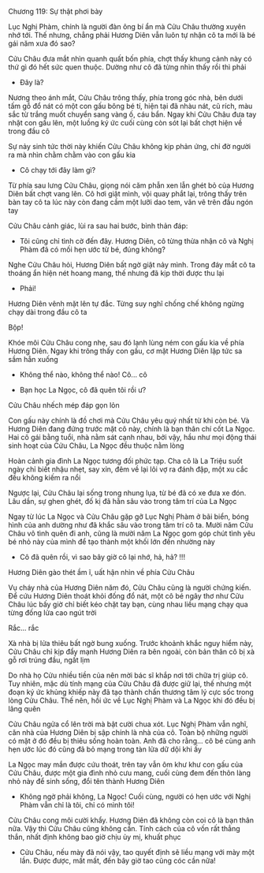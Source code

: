 




Chương 119: Sự thật phơi bày

Lục Nghị Phàm, chính là người đàn ông bí ẩn mà Cửu Châu thường xuyên nhớ tới. Thế nhưng, chẳng phải Hương Diên vẫn luôn tự nhận cô ta mới là bé gái năm xưa đó sao?

Cửu Châu đưa mắt nhìn quanh quất bốn phía, chợt thấy khung cảnh này có thứ gì đó hết sức quen thuộc. Dường như cô đã từng nhìn thấy rồi thì phải

- Đây là?

Nương theo ánh mắt, Cửu Châu trông thấy, phía trong góc nhà, bên dưới tấm gỗ đổ nát có một con gấu bông bé tí, hiện tại đã nhàu nát, cũ rích, màu sắc từ trắng muốt chuyển sang vàng ố, cáu bẩn. Ngay khi Cửu Châu đưa tay nhặt con gấu lên, một luồng ký ức cuối cùng còn sót lại bất chợt hiện về trong đầu cô

Sự nảy sinh tức thời này khiến Cửu Châu không kịp phản ứng, chỉ đờ người ra mà nhìn chằm chằm vào con gấu kia

- Cô chạy tới đây làm gì?

Từ phía sau lưng Cửu Châu, giọng nói căm phẫn xen lẫn ghét bỏ của Hương Diên bất chợt vang lên. Cô hơi giật mình, vội quay phắt lại, trông thấy trên bàn tay cô ta lúc này còn đang cầm một lưỡi dao tem, vân vê trên đầu ngón tay


Cửu Châu cảnh giác, lùi ra sau hai bước, bình thản đáp:

- Tôi cũng chỉ tình cờ đến đây. Hương Diên, cô từng thừa nhận cô và Nghị Phàm đã có mối hẹn ước từ bé, đúng không?

Nghe Cửu Châu hỏi, Hương Diên bất ngờ giật nảy mình. Trong đáy mắt cô ta thoáng ẩn hiện nét hoang mang, thế nhưng đã kịp thời được thu lại

- Phải!

Hương Diên vênh mặt lên tự đắc. Từng suy nghĩ chống chế không ngừng chạy dài trong đầu cô ta

Bộp!

Khóe môi Cửu Châu cong nhẹ, sau đó lạnh lùng ném con gấu kia về phía Hương Diên. Ngay khi trông thấy con gấu, cơ mặt Hương Diên lập tức sa sầm hẳn xuống

- Không thể nào, không thể nào! Cô... cô

- Bạn học La Ngọc, cô đã quên tôi rồi ư?


Cửu Châu nhếch mép đáp gọn lỏn

Con gấu này chính là đồ chơi mà Cửu Châu yêu quý nhất từ khi còn bé. Và Hương Diên đang đứng trước mặt cô này, chính là bạn thân chí cốt La Ngọc. Hai cô gái bằng tuổi, nhà nằm sát cạnh nhau, bởi vậy, hầu như mọi động thái sinh hoạt của Cửu Châu, La Ngọc đều thuộc nằm lòng

Hoàn cảnh gia đình La Ngọc tương đối phức tạp. Cha cô là La Triệu suốt ngày chỉ biết nhậu nhẹt, say xỉn, đêm về lại lôi vợ ra đánh đập, một xu cắc đều không kiếm ra nổi

Ngược lại, Cửu Châu lại sống trong nhung lụa, từ bé đã có xe đưa xe đón. Lâu dần, sự ghen ghét, đố kị đã hằn sâu vào trong tâm trí của La Ngọc

Ngay từ lúc La Ngọc và Cửu Châu gặp gỡ Lục Nghị Phàm ở bãi biển, bóng hình của anh dường như đã khắc sâu vào trong tâm trí cô ta. Mười năm Cửu Châu vô tình quên đi anh, cũng là mười năm La Ngọc gom góp chút tình yêu bé nhỏ này của mình để tạo thành một khối lớn đến nhường này

- Cô đã quên rồi, vì sao bây giờ cô lại nhớ, hả, hả? !!!

Hương Diên gào thét ầm ĩ, uất hận nhìn về phía Cửu Châu

Vụ cháy nhà của Hương Diên năm đó, Cửu Châu cũng là người chứng kiến. Để cứu Hương Diên thoát khỏi đống đổ nát, một cô bé ngây thơ như Cửu Châu lúc bấy giờ chỉ biết kéo chặt tay bạn, cùng nhau liều mạng chạy qua từng đống lửa cao ngút trời

Rắc... rắc

Xà nhà bị lửa thiêu bất ngờ bung xuống. Trước khoảnh khắc nguy hiểm này, Cửu Châu chỉ kịp đẩy mạnh Hương Diên ra bên ngoài, còn bản thân cô bị xà gỗ rơi trúng đầu, ngất lịm

Do nhà họ Cửu nhiều tiền của nên mời bác sĩ khắp nơi tới chữa trị giúp cô. Tuy nhiên, mặc dù tính mạng của Cửu Châu đã được giữ lại, thế nhưng một đoạn ký ức khủng khiếp này đã tạo thành chấn thương tâm lý cực sốc trong lòng Cửu Châu. Thế nên, hồi ức về Lục Nghị Phàm và La Ngọc khi đó đều bị lãng quên

Cửu Châu ngửa cổ lên trời mà bật cười chua xót. Lục Nghị Phàm vẫn nghĩ, căn nhà của Hương Diên bị sập chính là nhà của cô. Toàn bộ những người có mặt ở đó đều bị thiêu sống hoàn toàn. Anh đã cho rằng... cô bé cùng anh hẹn ước lúc đó cũng đã bỏ mạng trong tàn lửa dữ dội khi ấy

La Ngọc may mắn được cứu thoát, trên tay vẫn ôm khư khư con gấu của Cửu Châu, được một gia đình nhỏ cưu mang, cuối cùng đem đến thôn làng nhỏ này để sinh sống, đổi tên thành Hương Diên

- Không ngờ phải không, La Ngọc! Cuối cùng, người có hẹn ước với Nghị Phàm vẫn chỉ là tôi, chỉ có mình tôi!

Cửu Châu cong môi cười khẩy. Hương Diên đã không còn coi cô là bạn thân nữa. Vậy thì Cửu Châu cũng không cần. Tính cách của cô vốn rất thẳng thắn, nhất định không bao giờ chịu ủy mị, khuất phục

- Cửu Châu, nếu mày đã nói vậy, tao quyết định sẽ liều mạng với mày một lần. Được được, mất mất, đến bây giờ tao cũng cóc cần nữa!





